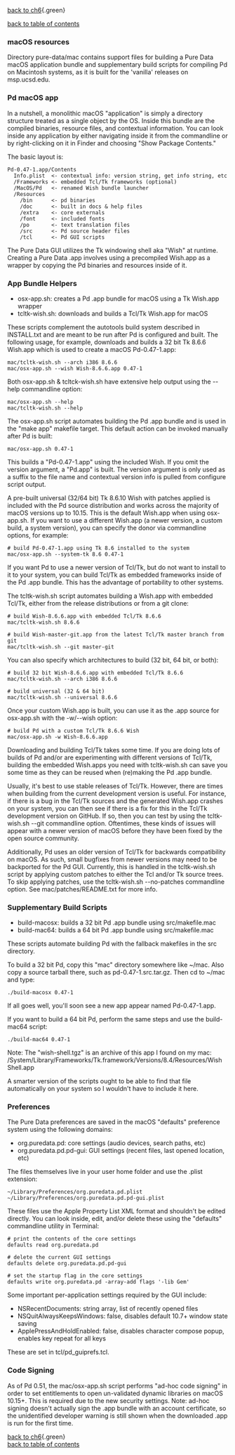 
[back to ch6](x6.htm#more-mac){.green} 

[back to table of contents](index.html)

### macOS resources

Directory pure-data/mac contains support files for building a Pure Data
macOS application bundle and supplementary build scripts for compiling
Pd on Macintosh systems, as it is built for the 'vanilla' releases on
msp.ucsd.edu.

### Pd macOS app

In a nutshell, a monolithic macOS "application" is simply a directory
structure treated as a single object by the OS. Inside this bundle are
the compiled binaries, resource files, and contextual information. You
can look inside any application by either navigating inside it from the
commandline or by right-clicking on it in Finder and choosing "Show
Package Contents."

The basic layout is:

    Pd-0.47-1.app/Contents
      Info.plist  <- contextual info: version string, get info string, etc
      /Frameworks <- embedded Tcl/Tk frameworks (optional)
      /MacOS/Pd   <- renamed Wish bundle launcher
      /Resources
        /bin      <- pd binaries
        /doc      <- built in docs & help files
        /extra    <- core externals
        /font     <- included fonts
        /po       <- text translation files
        /src      <- Pd source header files
        /tcl      <- Pd GUI scripts

The Pure Data GUI utilizes the Tk windowing shell aka "Wish" at runtime.
Creating a Pure Data .app involves using a precompiled Wish.app as a
wrapper by copying the Pd binaries and resources inside of it.

### App Bundle Helpers

-   osx-app.sh: creates a Pd .app bundle for macOS using a Tk Wish.app
    wrapper
-   tcltk-wish.sh: downloads and builds a Tcl/Tk Wish.app for macOS

These scripts complement the autotools build system described in
INSTALL.txt and are meant to be run after Pd is configured and built.
The following usage, for example, downloads and builds a 32 bit Tk 8.6.6
Wish.app which is used to create a macOS Pd-0.47-1.app:

    mac/tcltk-wish.sh --arch i386 8.6.6
    mac/osx-app.sh --wish Wish-8.6.6.app 0.47-1

Both osx-app.sh & tcltck-wish.sh have extensive help output using the
--help commandline option:

    mac/osx-app.sh --help
    mac/tcltk-wish.sh --help

The osx-app.sh script automates building the Pd .app bundle and is used
in the "make app" makefile target. This default action can be invoked
manually after Pd is built:

    mac/osx-app.sh 0.47-1

This builds a "Pd-0.47-1.app" using the included Wish. If you omit the
version argument, a "Pd.app" is built. The version argument is only used
as a suffix to the file name and contextual version info is pulled from
configure script output.

A pre-built universal (32/64 bit) Tk 8.6.10 Wish with patches applied is
included with the Pd source distribution and works across the majority
of macOS versions up to 10.15. This is the default Wish.app when using
osx-app.sh. If you want to use a different Wish.app (a newer version, a
custom build, a system version), you can specify the donor via
commandline options, for example:

    # build Pd-0.47-1.app using Tk 8.6 installed to the system
    mac/osx-app.sh --system-tk 8.6 0.47-1

If you want Pd to use a newer version of Tcl/Tk, but do not want to
install to it to your system, you can build Tcl/Tk as embedded
frameworks inside of the Pd .app bundle. This has the advantage of
portability to other systems.

The tcltk-wish.sh script automates building a Wish.app with embedded
Tcl/Tk, either from the release distributions or from a git clone:

    # build Wish-8.6.6.app with embedded Tcl/Tk 8.6.6
    mac/tcltk-wish.sh 8.6.6

    # build Wish-master-git.app from the latest Tcl/Tk master branch from git
    mac/tcltk-wish.sh --git master-git

You can also specify which architectures to build (32 bit, 64 bit, or
both):

    # build 32 bit Wish-8.6.6.app with embedded Tcl/Tk 8.6.6
    mac/tcltk-wish.sh --arch i386 8.6.6

    # build universal (32 & 64 bit)
    mac/tcltk-wish.sh --universal 8.6.6

Once your custom Wish.app is built, you can use it as the .app source
for osx-app.sh with the -w/--wish option:

    # build Pd with a custom Tcl/Tk 8.6.6 Wish
    mac/osx-app.sh -w Wish-8.6.6.app

Downloading and building Tcl/Tk takes some time. If you are doing lots
of builds of Pd and/or are experimenting with different versions of
Tcl/Tk, building the embedded Wish.apps you need with tcltk-wish.sh can
save you some time as they can be reused when (re)making the Pd .app
bundle.

Usually, it's best to use stable releases of Tcl/Tk. However, there are
times when building from the current development version is useful. For
instance, if there is a bug in the Tcl/Tk sources and the generated
Wish.app crashes on your system, you can then see if there is a fix for
this in the Tcl/Tk development version on GitHub. If so, then you can
test by using the tcltk-wish.sh --git commandline option. Oftentimes,
these kinds of issues will appear with a newer version of macOS before
they have been fixed by the open source community.

Additionally, Pd uses an older version of Tcl/Tk for backwards
compatibility on macOS. As such, small bugfixes from newer versions may
need to be backported for the Pd GUI. Currently, this is handled in the
tcltk-wish.sh script by applying custom patches to either the Tcl and/or
Tk source trees. To skip applying patches, use the tcltk-wish.sh
--no-patches commandline option. See mac/patches/README.txt for more
info.

### Supplementary Build Scripts

-   build-macosx: builds a 32 bit Pd .app bundle using src/makefile.mac
-   build-mac64: builds a 64 bit Pd .app bundle using src/makefile.mac

These scripts automate building Pd with the fallback makefiles in the
src directory.

To build a 32 bit Pd, copy this "mac" directory somewhere like ~/mac.
Also copy a source tarball there, such as pd-0.47-1.src.tar.gz. Then cd
to ~/mac and type:

    ./build-macosx 0.47-1

If all goes well, you'll soon see a new app appear named Pd-0.47-1.app.

If you want to build a 64 bit Pd, perform the same steps and use the
build-mac64 script:

    ./build-mac64 0.47-1

Note: The "wish-shell.tgz" is an archive of this app I found on my mac:
/System/Library/Frameworks/Tk.framework/Versions/8.4/Resources/Wish
Shell.app

A smarter version of the scripts ought to be able to find that file
automatically on your system so I wouldn't have to include it here.

### Preferences

The Pure Data preferences are saved in the macOS "defaults" preference
system using the following domains:

-   org.puredata.pd: core settings (audio devices, search paths, etc)
-   org.puredata.pd.pd-gui: GUI settings (recent files, last opened
    location, etc)

The files themselves live in your user home folder and use the .plist
extension:

    ~/Library/Preferences/org.puredata.pd.plist
    ~/Library/Preferences/org.puredata.pd.pd-gui.plist

These files use the Apple Property List XML format and shouldn't be
edited directly. You can look inside, edit, and/or delete these using
the "defaults" commandline utility in Terminal:

    # print the contents of the core settings
    defaults read org.puredata.pd

    # delete the current GUI settings
    defaults delete org.puredata.pd.pd-gui

    # set the startup flag in the core settings
    defaults write org.puredata.pd -array-add flags '-lib Gem'

Some important per-application settings required by the GUI include:

-   NSRecentDocuments: string array, list of recently opened files
-   NSQuitAlwaysKeepsWindows: false, disables default 10.7+ window state
    saving
-   ApplePressAndHoldEnabled: false, disables character compose popup,
    enables key repeat for all keys

These are set in tcl/pd_guiprefs.tcl.

### Code Signing

As of Pd 0.51, the mac/osx-app.sh script performs "ad-hoc code signing"
in order to set entitlements to open un-validated dynamic libraries on
macOS 10.15+. This is required due to the new security settings. Note:
ad-hoc signing doesn't actually sign the .app bundle with an account
certificate, so the unidentified developer warning is still shown when
the downloaded .app is run for the first time.

[back to ch6](x6.htm#more-mac){.green} \
[back to table of contents](index.html)

